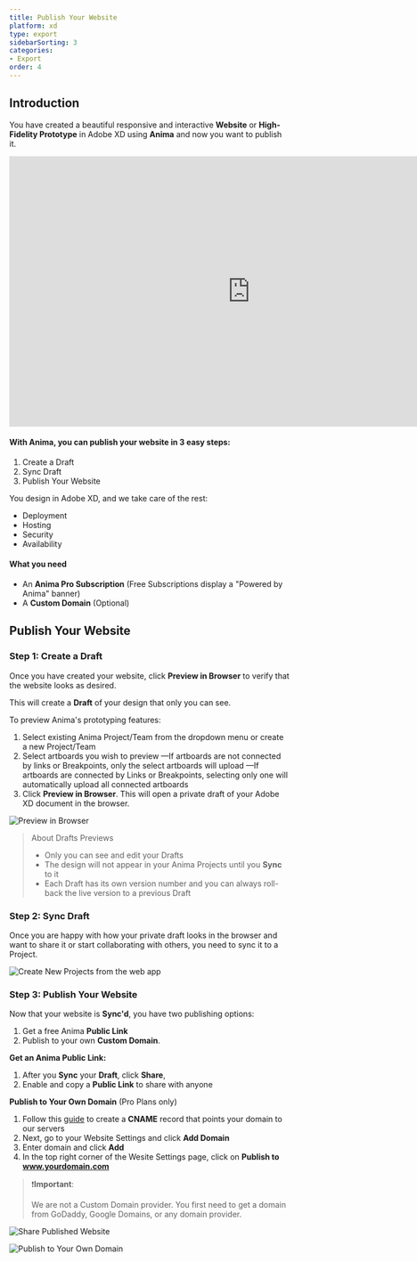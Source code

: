 ```yaml
---
title: Publish Your Website
platform: xd
type: export
sidebarSorting: 3
categories: 
- Export
order: 4
---
```


## Introduction

You have created a beautiful responsive and interactive **Website** or **High-Fidelity Prototype** in Adobe XD using **Anima** and now you want to publish it.

<iframe width="864" height="486" src="https://www.youtube.com/embed/KEZW9wOiVy8" frameborder="0" allow="accelerometer; autoplay; encrypted-media; gyroscope; picture-in-picture" allowfullscreen></iframe>

#### With Anima, you can publish your website in 3 easy steps:

 1. Create a Draft
 2. Sync Draft
 3. Publish Your Website

 You design in Adobe XD, and we take care of the rest:

-   Deployment
-   Hosting
-   Security
-   Availability

#### What you need

-   An **Anima Pro Subscription** (Free Subscriptions display a "Powered by Anima" banner)
-   A **Custom Domain** (Optional)

## Publish Your Website

###  Step 1: Create a Draft

Once you have created your website, click **Preview in Browser** to verify that the website looks as desired. 

This will create a **Draft** of your design that only you can see.  

To preview Anima's prototyping features:

1. Select existing Anima Project/Team from the dropdown menu or create a new Project/Team
2. Select artboards you wish to preview
—If artboards are not connected by links or Breakpoints, only the select artboards will upload
—If artboards are connected by Links or Breakpoints, selecting only one will automatically upload all connected artboards
3. Click **Preview in Browser**. This will open a private draft of your Adobe XD document in the browser.

![Preview in Browser](https://p46.f4.n0.cdn.getcloudapp.com/items/QwuKkW1m/Preview%20in%20Browser%402x.png?v=cf189c04e2bf9a45d48fbfed85a55c6d "Preview Adobe design in the browser")

> About Drafts Previews
>
> - Only you can see and edit your Drafts 
> - The design will not appear in your Anima Projects until you **Sync** to it
> - Each Draft has its own version number and you can always roll-back the live version to a previous Draft


### Step 2: Sync Draft

Once you are happy with how your private draft looks in the browser and want to share it or start collaborating with others, you need to sync it to a Project.

![Create New Projects from the web app](https://p46.f4.n0.cdn.getcloudapp.com/items/wbum2A5R/Sync%20to%20Project%402x.png?v=14d31a98b119d83c04a4c50786da7171 "Sync design to Project")


### Step 3: Publish Your Website

Now that your website is **Sync'd**, you have two publishing options:
1.  Get a free Anima **Public Link** 
2.  Publish to your own **Custom Domain**.

**Get an Anima Public Link:**

1.  After you **Sync** your **Draft**, click **Share**,
2.  Enable and copy a **Public Link** to share with anyone

**Publish to Your Own Domain** (Pro Plans only)


1. Follow this [guide](https://docs.animaapp.com/v3/sketch/export/08-custom-domain.html) to create a **CNAME** record that points your domain to our servers
2. Next, go to your Website Settings and click **Add Domain**
3. Enter domain and click **Add**
4. In the top right corner of the Wesite Settings page, click on **Publish to www.yourdomain.com**

> ❗️**Important**:  
>
> We are not a Custom Domain provider. You first need to get a domain from GoDaddy, Google Domains, or any domain provider.


![Share Published Website](http://f.cl.ly/items/3P2G280i1U0h2E3g241F/Publish%20-%20Enable%20Public%20Link.png)

![Publish to Your Own Domain](http://f.cl.ly/items/2R2O1D3W2S130b093m0W/Publish%20to%20Custom%20Domain2x.png)
